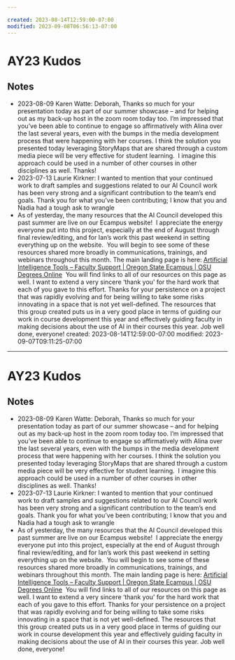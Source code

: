 ```yaml
---

created: 2023-08-14T12:59:00-07:00
modified: 2023-09-08T06:56:13-07:00
---
```


# AY23 Kudos

## Notes

 
- 2023-08-09 Karen Watte: Deborah,  Thanks so much for your presentation today as part of our summer showcase – and for helping out as my back-up host in the zoom room today too.  I’m impressed that you’ve been able to continue to engage so affirmatively with Alina over the last several years, even with the bumps in the media development process that were happening with her courses. I think the solution you presented today leveraging StoryMaps that are shared through a custom media piece will be very effective for student learning.  I imagine this approach could be used in a number of other courses in other disciplines as well.  Thanks!  
- 2023-07-13 Laurie Kirkner: I wanted to mention that your continued work to draft samples and suggestions related to our AI Council work has been very strong and a significant contribution to the team’s end goals. Thank you for what you’ve been contributing; I know that you and Nadia had a tough ask to wrangle
- As of yesterday, the many resources that the AI Council developed this past summer are live on our Ecampus website!  I appreciate the energy everyone put into this project, especially at the end of August through final review/editing, and for Ian’s work this past weekend in setting everything up on the website.  You will begin to see some of these resources shared more broadly in communications, trainings, and webinars throughout this month. The main landing page is here: [Artificial Intelligence Tools – Faculty Support | Oregon State Ecampus | OSU Degrees Online](https://ecampus.oregonstate.edu/faculty/artificial-intelligence-tools/)  You will find links to all of our resources on this page as well. I want to extend a very sincere ‘thank you’ for the hard work that each of you gave to this effort. Thanks for your persistence on a project that was rapidly evolving and for being willing to take some risks innovating in a space that is not yet well-defined. The resources that this group created puts us in a very good place in terms of guiding our work in course development this year and effectively guiding faculty in making decisions about the use of AI in their courses this year. Job well done, everyone!
created: 2023-08-14T12:59:00-07:00
modified: 2023-09-07T09:11:25-07:00
---

# AY23 Kudos

## Notes

 
- 2023-08-09 Karen Watte: Deborah,  Thanks so much for your presentation today as part of our summer showcase – and for helping out as my back-up host in the zoom room today too.  I’m impressed that you’ve been able to continue to engage so affirmatively with Alina over the last several years, even with the bumps in the media development process that were happening with her courses. I think the solution you presented today leveraging StoryMaps that are shared through a custom media piece will be very effective for student learning.  I imagine this approach could be used in a number of other courses in other disciplines as well.  Thanks!  
- 2023-07-13 Laurie Kirkner: I wanted to mention that your continued work to draft samples and suggestions related to our AI Council work has been very strong and a significant contribution to the team’s end goals. Thank you for what you’ve been contributing; I know that you and Nadia had a tough ask to wrangle
- As of yesterday, the many resources that the AI Council developed this past summer are live on our Ecampus website!  I appreciate the energy everyone put into this project, especially at the end of August through final review/editing, and for Ian’s work this past weekend in setting everything up on the website.  You will begin to see some of these resources shared more broadly in communications, trainings, and webinars throughout this month. The main landing page is here: [Artificial Intelligence Tools – Faculty Support | Oregon State Ecampus | OSU Degrees Online](https://ecampus.oregonstate.edu/faculty/artificial-intelligence-tools/)  You will find links to all of our resources on this page as well. I want to extend a very sincere ‘thank you’ for the hard work that each of you gave to this effort. Thanks for your persistence on a project that was rapidly evolving and for being willing to take some risks innovating in a space that is not yet well-defined. The resources that this group created puts us in a very good place in terms of guiding our work in course development this year and effectively guiding faculty in making decisions about the use of AI in their courses this year. Job well done, everyone!